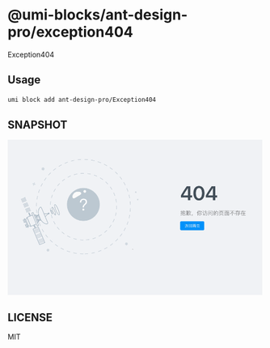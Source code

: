 # @umi-blocks/ant-design-pro/exception404

Exception404

## Usage

```sh
umi block add ant-design-pro/Exception404
```

## SNAPSHOT

![SNAPSHOT](./snapshot.png)

## LICENSE

MIT
